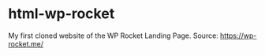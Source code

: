 # html-wp-rocket
My first cloned website of the WP Rocket Landing Page. Source: https://wp-rocket.me/
